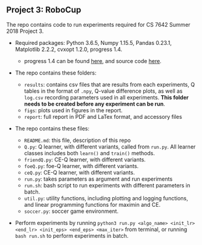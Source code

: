 ## Project 3: RoboCup

The repo contains code to run experiments required for CS 7642 Summer 2018 Project 3.

* Required packages: Python 3.6.5, Numpy 1.15.5, Pandas 0.23.1, Matplotlib 2.2.2, cvxopt 1.2.0, progress 1.4.
	* progress 1.4  can be found [here](https://pypi.org/project/progress), and source code [here](https://stackoverflow.com/questions/3160699/python-progress-bar).
* The repo contains these folders:
	* `results`: contains csv files that are results from each experiments, Q tables in the format of `.npy`, Q-value difference plots, as well as `log.csv` recording parameters used in all experiments. **This folder needs to be created before any experiment can be run**.
	* `figs`: plots used in figures in the report.
	* `report`: full report in PDF and LaTex format, and accessory files

* The repo contains these files:
	* `README.md`: this file, description of this repo
	* `Q.py`: Q learner, with different variants, called from `run.py`. All learner classes includes both `learn()` and `train()` methods.
	* `friendQ.py`: CE-Q learner, with different variants.
	* `foeQ.py`: foe-Q learner, with different variants.
	* `ceQ.py`: CE-Q learner, with different variants.
	* `run.py`: takes parameters as argument and run experiments
	* `run.sh`: bash script to run experiments with different parameters in batch.
	* `util.py`: utility functions, including plotting and logging functions, and linear programming functions for maximin and CE.
	* `soccer.py`: soccer game environment.
	
	
* Perform experiments by running `python3 run.py <algo_name> <init_lr> <end_lr> <init_eps> <end_eps> <max_iter>` from terminal, or running `bash run.sh` to perform experiments in batch.